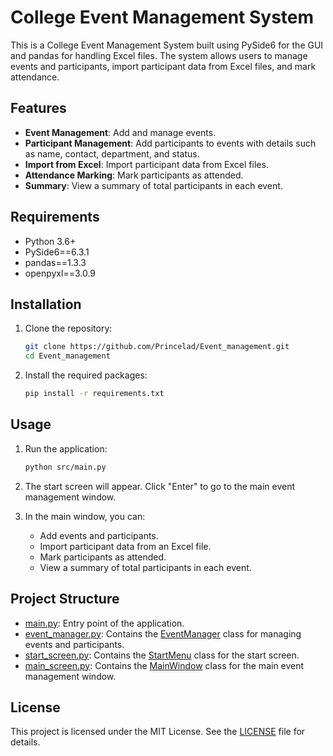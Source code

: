 # College Event Management System

This is a College Event Management System built using PySide6 for the GUI and pandas for handling Excel files. The system allows users to manage events and participants, import participant data from Excel files, and mark attendance.

## Features

- **Event Management**: Add and manage events.
- **Participant Management**: Add participants to events with details such as name, contact, department, and status.
- **Import from Excel**: Import participant data from Excel files.
- **Attendance Marking**: Mark participants as attended.
- **Summary**: View a summary of total participants in each event.

## Requirements

- Python 3.6+
- PySide6==6.3.1
- pandas==1.3.3
- openpyxl==3.0.9

## Installation

1. Clone the repository:
    ```sh
    git clone https://github.com/Princelad/Event_management.git
    cd Event_management
    ```

2. Install the required packages:
    ```sh
    pip install -r requirements.txt
    ```

## Usage

1. Run the application:
    ```sh
    python src/main.py
    ```

2. The start screen will appear. Click "Enter" to go to the main event management window.

3. In the main window, you can:
    - Add events and participants.
    - Import participant data from an Excel file.
    - Mark participants as attended.
    - View a summary of total participants in each event.

## Project Structure

- [main.py](http://_vscodecontentref_/1): Entry point of the application.
- [event_manager.py](http://_vscodecontentref_/2): Contains the [EventManager](http://_vscodecontentref_/3) class for managing events and participants.
- [start_screen.py](http://_vscodecontentref_/4): Contains the [StartMenu](http://_vscodecontentref_/5) class for the start screen.
- [main_screen.py](http://_vscodecontentref_/6): Contains the [MainWindow](http://_vscodecontentref_/7) class for the main event management window.

## License

This project is licensed under the MIT License. See the [LICENSE](http://_vscodecontentref_/8) file for details.
